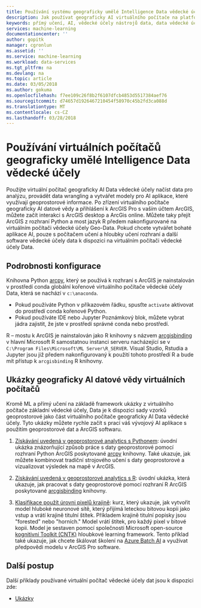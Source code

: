 ```yaml
---
title: Používání systému geograficky umělé Intelligence Data vědecké účely virtuálního počítače – Azure | Microsoft Docs
description: Jak používat geograficky AI virtuálního počítače na platformě Azure.
keywords: přímý učení, AI, vědecké účely nástrojů data, data vědecké účely virtuálního počítače, geoprostorové analytics
services: machine-learning
documentationcenter: ''
author: gopitk
manager: cgronlun
ms.assetid: ''
ms.service: machine-learning
ms.workload: data-services
ms.tgt_pltfrm: na
ms.devlang: na
ms.topic: article
ms.date: 03/05/2018
ms.author: gokuma
ms.openlocfilehash: f7ee109c26f8b2f6107dfcb4853d5517384aef76
ms.sourcegitcommit: d74657d1926467210454f58970c45b2fd3ca088d
ms.translationtype: MT
ms.contentlocale: cs-CZ
ms.lasthandoff: 03/28/2018
---
```

# <a name="using-the-geo-artificial-intelligence-data-science-virtual-machine"></a>Používání virtuálních počítačů geograficky umělé Intelligence Data vědecké účely

Použijte virtuální počítač geograficky AI Data vědecké účely načíst data pro analýzu, provádět data wrangling a vytvářet modely pro AI aplikace, které využívají geoprostorové informace. Po zřízení virtuálního počítače geograficky AI datové vědy a přihlášení k ArcGIS Pro s vaším účtem ArcGIS, můžete začít interakci s ArcGIS desktop a ArcGis online. Můžete taky přejít ArcGIS z rozhraní Python a most jazyk R předem nakonfigurované na virtuálním počítači vědecké účely Geo-Data. Pokud chcete vytvářet bohaté aplikace AI, pouze s počítačem učení a hloubky učení rozhraní a další software vědecké účely data k dispozici na virtuálním počítači vědecké účely Data.  


## <a name="configuration-details"></a>Podrobnosti konfigurace

Knihovna Python [arcpy](http://pro.arcgis.com/en/pro-app/arcpy/main/arcgis-pro-arcpy-reference.htm), který se používá k rozhraní s ArcGIS je nainstalován v prostředí conda globální kořenové virtuálního počítače vědecké účely Data, která se nachází v ```c:\anaconda```. 

- Pokud používáte Python v příkazovém řádku, spusťte ```activate``` aktivovat do prostředí conda kořenové Python. 
- Pokud používáte IDE nebo Jupyter Poznámkový blok, můžete vybrat jádra zajistit, že jste v prostředí správné conda nebo prostředí. 

R – mostu k ArcGIS je nainstalován jako R knihovny s názvem [arcgisbinding](https://github.com/R-ArcGIS/r-bridge) v hlavní Microsoft R samostatnou instanci serveru nacházející se v ```C:\Program Files\Microsoft\ML Server\R_SERVER```. Visual Studio, Rstudia a Jupyter jsou již předem nakonfigurovaný k použití tohoto prostředí R a bude mít přístup k ```arcgisbinding``` R knihovny. 


## <a name="geo-ai-data-science-vm-samples"></a>Ukázky geograficky AI datové vědy virtuálních počítačů

Kromě ML a přímý učení na základě framework ukázky z virtuálního počítače základní vědecké účely, Data je k dispozici sady vzorků geoprostorové jako část virtuálního počítače geograficky AI Data vědecké účely. Tyto ukázky můžete rychle začít s prací váš vývojový AI aplikace s použitím geoprostorové dat a ArcGIS softwaru. 


1. [Získávání uvedená v geoprostorové analytics s Pythonem](https://github.com/Azure/DataScienceVM/blob/master/Notebooks/ArcGIS/Python%20walkthrough%20ArcGIS%20Data%20analysis%20and%20ML.ipynb): úvodní ukázka znázorňující způsob práce s daty geoprostorové pomocí rozhraní Python ArcGIS poskytované [arcpy](http://pro.arcgis.com/en/pro-app/arcpy/main/arcgis-pro-arcpy-reference.htm) knihovny. Také ukazuje, jak můžete kombinovat tradiční strojového učení s daty geoprostorové a vizualizovat výsledek na mapě v ArcGIS. 

2. [Získávání uvedená v geoprostorové analytics s R](https://github.com/Azure/DataScienceVM/blob/master/Notebooks/ArcGIS/R%20walkthrough%20ArcGIS%20Data%20analysis%20and%20ML.ipynb): úvodní ukázka, která ukazuje, jak pracovat s daty geoprostorové pomocí rozhraní R ArcGIS poskytované [arcgisbinding](https://github.com/R-ArcGIS/r-bridge) knihovny. 

3. [Klasifikace použít úrovni pixelů krajině](https://github.com/Azure/pixel_level_land_classification): kurz, který ukazuje, jak vytvořit model hluboké neuronové sítě, který přijímá leteckou bitovou kopii jako vstup a vrátí krajině titulní štítek. Příkladem krajině titulní popisky jsou "forested" nebo "horních." Model vrátí štítek, pro každý pixel v bitové kopii. Model je sestaven pomocí společnosti Microsoft open-source [kognitivní Toolkit (CNTK)](https://www.microsoft.com/en-us/cognitive-toolkit/) hloubkové learning framework. Tento příklad také ukazuje, jak chcete škálovat školení na [Azure Batch AI](https://docs.microsoft.com/azure/batch-ai/) a využívat předpovědi modelu v ArcGIS Pro software. 


## <a name="next-steps"></a>Další postup

Další příklady používané virtuální počítač vědecké účely dat jsou k dispozici zde:

* [Ukázky](dsvm-samples-and-walkthroughs.md)

